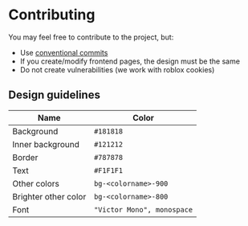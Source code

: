 # Contributing

You may feel free to contribute to the project, but:
 - Use [conventional commits](https://www.conventionalcommits.org/en/v1.0.0/)
 - If you create/modify frontend pages, the design must be the same
 - Do not create vulnerabilities (we work with roblox cookies)

## Design guidelines
| **Name**             | **Color**                  |
|----------------------|----------------------------|
| Background           | `#181818`                  |
| Inner background     | `#121212`                  |
| Border               | `#787878`                  |
| Text                 | `#F1F1F1`                  |
| Other colors         | `bg-<colorname>-900`       |
| Brighter other color | `bg-<colorname>-800`       |
| Font                 | `"Victor Mono", monospace` |
